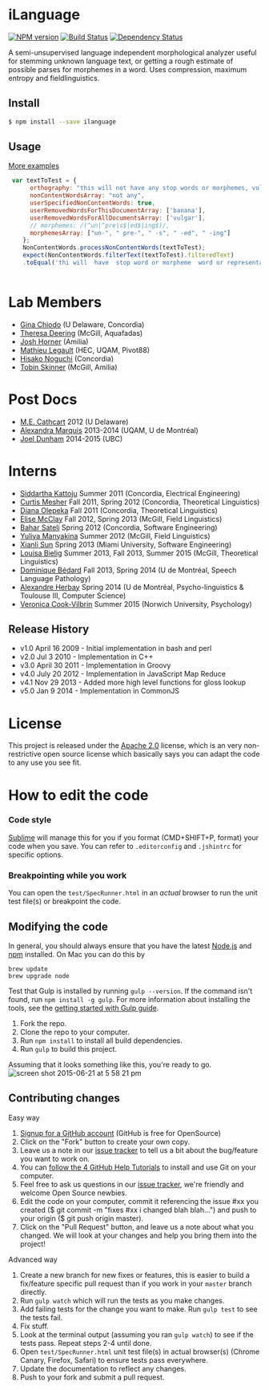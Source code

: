iLanguage
============

[![NPM version][npm-image]][npm-url] [![Build Status][travis-image]][travis-url] [![Dependency Status][daviddm-url]][daviddm-image]

A semi-unsupervised language independent morphological analyzer useful for stemming unknown language text, or getting a rough estimate of possible parses for morphemes in a word. Uses compression, maximum entropy and fieldlinguistics.



## Install

```bash
$ npm install --save ilanguage
```


## Usage

[More examples](https://github.com/iLanguage/iLanguage/tree/master/test)

```javascript
 var textToTest = {
      orthography: "this will not have any stop words or morphemes, vulgar words or unrepresentative words like banana",
      nonContentWordsArray: "not any",
      userSpecifiedNonContentWords: true,
      userRemovedWordsForThisDocumentArray: ['banana'],
      userRemovedWordsForAllDocumentsArray: ['vulgar'],
      // morphemes: /(^un|^pre|s$|ed$|ing$)/,
      morphemesArray: ["un-", " pre-", " -s", " -ed", " -ing"]
    };
    NonContentWords.processNonContentWords(textToTest);
    expect(NonContentWords.filterText(textToTest).filteredText)
    .toEqual('thi will  have  stop word or morpheme  word or representative word like ');
  
```


# Lab Members

* [Gina Chiodo](http://gina.ilanguage.ca/) (U Delaware, Concordia)
* [Theresa Deering](http://trisapeace.angelfire.com/) (McGill, Aquafadas)
* [Josh Horner](http://jdhorner.com/) (Amilia)
* [Mathieu Legault](https://plus.google.com/116488045482047329710/about) (HEC, UQAM, Pivot88)
* [Hisako Noguchi](http://linguistics.concordia.ca/gazette.html) (Concordia)
* [Tobin Skinner](http://tobinskinner.com) (McGill, Amilia)

# Post Docs

* [M.E. Cathcart](http://udel.edu/~mdotedot/) 2012 (U Delaware)
* [Alexandra Marquis](http://www.uqam.ca/entrevues/entrevue.php?id=968?hebdo) 2013-2014 (UQAM, U de Montréal)
* [Joel Dunham](http://www.jrwdunham.com) 2014-2015 (UBC)

# Interns

* [Siddartha Kattoju](https://plus.google.com/109959990932959598572/posts) Summer 2011 (Concordia, Electrical Engineering)
* [Curtis Mesher](http://dragonsandgulls.wordpress.com/) Fall 2011, Spring 2012 (Concordia, Theoretical Linguistics)
* [Diana Olepeka](http://dragonsandgulls.wordpress.com/) Fall 2011 (Concordia, Theoretical Linguistics)
* [Elise McClay](http://migmaq.org/wp-content/uploads/2013/02/mcclayundergradthesis.pdf) Fall 2012, Spring 2013 (McGill, Field Linguistics)
* [Bahar Sateli](https://twitter.com/BaharSateli) Spring 2012 (Concordia, Software Engineering)
* [Yuliya Manyakina](http://ymanyakina.github.io) Summer 2012 (McGill, Field Linguistics)
* [Xianli Sun](http://myaamiacenter.org/) Spring 2013 (Miami University, Software Engineering)
* [Louisa Bielig](https://github.com/louisa-bielig) Summer 2013, Fall 2013, Summer 2015 (McGill, Theoretical Linguistics)
* [Dominique Bédard](http://www.eoa.umontreal.ca/) Fall 2013, Spring 2014 (U de Montréal, Speech Language Pathology)
* [Alexandre Herbay](https://twitter.com/Hafsloo) Spring 2014 (U de Montréal, Psycho-linguistics & Toulouse III, Computer Science)
* [Veronica Cook-Vilbrin](http://github.com/vronvali) Summer 2015 (Norwich University, Psychology)


## Release History

* v1.0 April 16 2009 - Initial implementation in bash and perl
* v2.0 Jul 3 2010 - Implementation in C++
* v3.0 April 30 2011 - Implementation in Groovy 
* v4.0 July 20 2012 - Implementation in JavaScript Map Reduce
* v4.1 Nov 29 2013 - Added more high level functions for gloss lookup
* v5.0 Jan 9 2014 - Implementation in CommonJS


# License 

This project is released under the [Apache 2.0](http://www.apache.org/licenses/LICENSE-2.0.html) license, which is an very non-restrictive open source license which basically says you can adapt the code to any use you see fit. 

# How to edit the code

### Code style
[Sublime](http://www.sublimetext.com/3) will manage this for you if you format (CMD+SHIFT+P, format) your code when you save. You can refer to `.editorconfig` and `.jshintrc` for specific options.

### Breakpointing while you work
You can open the `test/SpecRunner.html` in an _actual_ browser to run the unit test file(s) or breakpoint the code.

## Modifying the code
In general, you should always ensure that you have the latest [Node.js](http://nodejs.org/) and [npm](http://npmjs.org/) installed. On Mac you can do this by 
```
brew update
brew upgrade node
```

Test that Gulp is installed by running `gulp --version`. If the command isn't found, run `npm install -g gulp`.  For more information about installing the tools, see the [getting started with Gulp guide](http://gulpjs.com).

1. Fork the repo.
1. Clone the repo to your computer.
1. Run `npm install` to install all build dependencies.
1. Run `gulp` to build this project.

Assuming that it looks something like this, you're ready to go.
![screen shot 2015-06-21 at 5 58 21 pm](https://cloud.githubusercontent.com/assets/196199/8273513/343dc03a-183f-11e5-8b2c-89586f6d48a3.png)


## Contributing changes

Easy way

1. [Signup for a GitHub account](https://github.com/signup/free) (GitHub is free for OpenSource)
1. Click on the "Fork" button to create your own copy.
1. Leave us a note in our [issue tracker](https://github.com/iLanguage/iLanguage/issues) to tell us a bit about the bug/feature you want to work on.
1. You can [follow the 4 GitHub Help Tutorials](http://help.github.com/) to install and use Git on your computer.
1. Feel free to ask us questions in our [issue tracker](https://github.com/iLanguage/iLanguage/issues), we're friendly and welcome Open Source newbies.
1. Edit the code on your computer, commit it referencing the issue #xx you created ($ git commit -m "fixes #xx i changed blah blah...") and push to your origin ($ git push origin master).
1. Click on the "Pull Request" button, and leave us a note about what you changed. We will look at your changes and help you bring them into the project!

Advanced way

1. Create a new branch for new fixes or features, this is easier to build a fix/feature specific pull request than if you work in your `master` branch directly.
1. Run `gulp watch` which will run the tests as you make changes.
1. Add failing tests for the change you want to make. Run `gulp test` to see the tests fail.
1. Fix stuff.
1. Look at the terminal output (assuming you ran `gulp watch`) to see if the tests pass. Repeat steps 2-4 until done.
1. Open `test/SpecRunner.html` unit test file(s) in actual browser(s) (Chrome Canary, Firefox, Safari) to ensure tests pass everywhere.
1. Update the documentation to reflect any changes.
1. Push to your fork and submit a pull request.


[npm-url]: https://npmjs.org/package/ilanguage
[npm-image]: https://badge.fury.io/js/ilanguage.svg
[travis-url]: https://travis-ci.org/iLanguage/iLanguage
[travis-image]: https://travis-ci.org/iLanguage/iLanguage.svg?branch=master
[daviddm-url]: https://david-dm.org/iLanguage/iLanguage.svg?theme=shields.io
[daviddm-image]: https://david-dm.org/iLanguage/iLanguage
